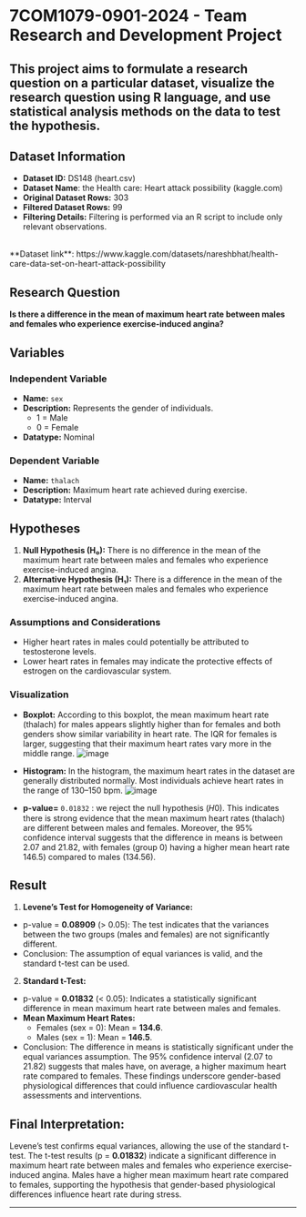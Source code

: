 # 7COM1079-0901-2024 - Team Research and Development Project
## This project aims to formulate a research question on a particular dataset, visualize the research question using R language, and use statistical analysis methods on the data to test the hypothesis.


## Dataset Information

- **Dataset ID:** DS148 (heart.csv)
- **Dataset Name**: the Health care: Heart attack possibility (kaggle.com)
- **Original Dataset Rows:** 303
- **Filtered Dataset Rows:** 99
- **Filtering Details:** Filtering is performed via an R script to include only relevant observations.

<br />
**Dataset link**: https://www.kaggle.com/datasets/nareshbhat/health-care-data-set-on-heart-attack-possibility 
<br />

## Research Question

**Is there a difference in the mean of maximum heart rate between males and females who experience exercise-induced angina?**

## Variables

### Independent Variable
- **Name:** `sex`
- **Description:** Represents the gender of individuals.
  - 1 = Male
  - 0 = Female
- **Datatype:** Nominal

### Dependent Variable
- **Name:** `thalach`
- **Description:** Maximum heart rate achieved during exercise.
- **Datatype:** Interval

## Hypotheses

1. **Null Hypothesis (H₀):** There is no difference in the mean of the maximum heart rate between males and females who experience exercise-induced angina.
2. **Alternative Hypothesis (H₁):** There is a difference in the mean of the maximum heart rate between males and females who experience exercise-induced angina.

### Assumptions and Considerations
- Higher heart rates in males could potentially be attributed to testosterone levels.
- Lower heart rates in females may indicate the protective effects of estrogen on the cardiovascular system.

### Visualization
- **Boxplot:** According to this boxplot, the mean maximum heart rate (thalach) for males appears slightly higher than for females and both genders show similar variability in heart rate. The IQR for females is larger, suggesting that their maximum heart rates vary more in the middle range.
![image](https://github.com/user-attachments/assets/bc67303d-a160-4e09-9dc8-dcb515937256)

- **Histogram:** In the histogram, the maximum heart rates in the dataset are generally distributed normally. Most individuals achieve heart rates in the range of 130–150 bpm.
 ![image](https://github.com/user-attachments/assets/a9e51600-1215-4840-9ccd-90944b9f310e)

- **p-value=** `0.01832` : we reject the null hypothesis (𝐻0). This indicates there is strong evidence that the mean maximum heart rates (thalach) are different between males and females. Moreover, the 95% confidence interval suggests that the difference in means is between 2.07 and 21.82, with females (group 0) having a higher mean heart rate 146.5) compared to males (134.56).

## Result

1. **Levene’s Test for Homogeneity of Variance:**
- p-value =  **0.08909** (> 0.05): The test indicates that the variances between the two groups (males and females) are not significantly different.
- Conclusion: The assumption of equal variances is valid, and the standard t-test can be used.
 
2. **Standard t-Test:**
- p-value = **0.01832** (< 0.05): Indicates a statistically significant difference in mean maximum heart rate between males and females.
- **Mean Maximum Heart Rates:**
  - Females (sex = 0): Mean = **134.6**.
  - Males (sex = 1): Mean = **146.5**.
- Conclusion: The difference in means is statistically significant under the equal variances assumption. The 95% confidence interval (2.07 to 21.82) suggests that males have, on average, a higher maximum heart rate compared to females. These findings underscore gender-based physiological differences that could influence cardiovascular health assessments and interventions.


## Final Interpretation:

Levene’s test confirms equal variances, allowing the use of the standard t-test. The t-test results (p = **0.01832**) indicate a significant difference in maximum heart rate between males and females who experience exercise-induced angina. Males have a higher mean maximum heart rate compared to females, supporting the hypothesis that gender-based physiological differences influence heart rate during stress.


---
